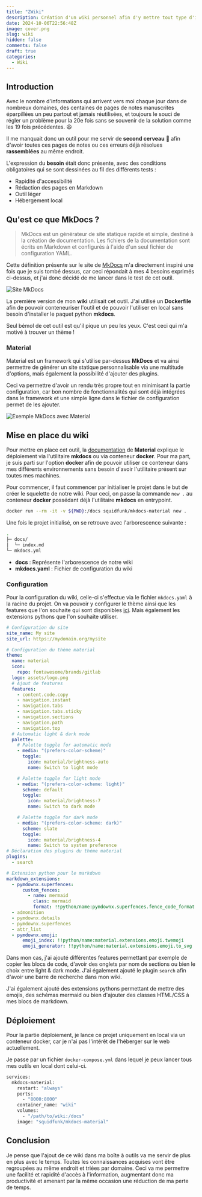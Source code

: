 ```yaml
---
title: "ZWiki"
description: Création d'un wiki personnel afin d'y mettre tout type d'information.
date: 2024-10-06T22:56:48Z
image: cover.png
slug: wiki
hidden: false
comments: false
draft: true
categories:
  - Wiki
---
```


## Introduction

Avec le nombre d'informations qui arrivent vers moi chaque jour dans de nombreux domaines, des centaines de pages de notes manuscrites éparpillées un peu partout et jamais réutilisées, et toujours le souci de régler un problème pour la 20e fois sans se souvenir de la solution comme les 19 fois précédentes. 😆

Il me manquait donc un outil pour me servir de **second cerveau** 🧠 afin d'avoir toutes ces pages de notes ou ces erreurs déjà résolues **rassemblées** au même endroit.

L'expression du **besoin** était donc présente, avec des conditions obligatoires qui se sont dessinées au fil des différents tests :

- Rapidité d'accessibilité
- Rédaction des pages en Markdown
- Outil léger
- Hébergement local

## Qu'est ce que MkDocs ?

> MkDocs est un générateur de site statique rapide et simple, destiné à la création de documentation. Les fichiers de la documentation sont écrits en Markdown et configurés à l'aide d'un seul fichier de configuration YAML.

Cette définition présente sur le site de [MkDocs](https://www.mkdocs.org/) m'a directement inspiré une fois que je suis tombé dessus, car ceci répondait à mes 4 besoins exprimés ci-dessus, et j'ai donc décidé de me lancer dans le test
de cet outil.

![Site MkDocs](mkdocs.png)

La première version de mon **wiki** utilisait cet outil. J'ai utilisé un **Dockerfile** afin de pouvoir conteneuriser l'outil et de pouvoir l'utiliser en local sans besoin d'installer le paquet python **mkdocs**.

Seul bémol de cet outil est qu'il pique un peu les yeux. C'est ceci qui m'a motivé à trouver un thème !

### Material

Material est un framework qui s'utilise par-dessus **MkDocs** et va ainsi permettre de générer un site statique personnalisable via une multitude d'options, mais également la possibilité d'ajouter des plugins.

Ceci va permettre d'avoir un rendu très propre tout en minimisant la partie configuration, car bon nombre de fonctionnalités qui sont déjà intégrées dans le framework et une simple ligne dans le fichier de configuration permet de les ajouter.

![Exemple MkDocs avec Material](mkdocs_example.png)

## Mise en place du wiki

Pour mettre en place cet outil, la [documentation](https://squidfunk.github.io/mkdocs-material/creating-your-site/) de **Material** explique le déploiement via l'utilitaire **mkdocs** ou via conteneur **docker**. Pour ma part, je suis parti sur l'option **docker** afin de pouvoir utiliser ce conteneur dans mes différents environnements sans besoin d'avoir l'utilitaire présent sur toutes mes machines.

Pour commencer, il faut commencer par initialiser le projet dans le but de créer le squelette de notre wiki. Pour ceci, on passe la commande `new .` au conteneur **docker** possédant déjà l'utilitaire **mkdocs** en entrypoint.

```bash
docker run --rm -it -v ${PWD}:/docs squidfunk/mkdocs-material new .
```

Une fois le projet initialisé, on se retrouve avec l'arborescence suivante :

```bash
.
├─ docs/
│  └─ index.md
└─ mkdocs.yml
```

- **docs** : Représente l'arborescence de notre wiki
- **mkdocs.yaml** : Fichier de configuration du wiki

### Configuration

Pour la configuration du wiki, celle-ci s'effectue via le fichier `mkdocs.yaml` à la racine du projet. On va pouvoir y configurer le thème ainsi que les features que l'on souhaite qui sont disponibles [ici](https://squidfunk.github.io/mkdocs-material/setup/). Mais également les extensions pythons que l'on souhaite utiliser.

```yaml
# Configuration du site
site_name: My site
site_url: https://mydomain.org/mysite

# Configuration du thème material
theme:
  name: material
  icon:
    repo: fontawesome/brands/gitlab
  logo: assets/logo.png
  # Ajout de features
  features:
    - content.code.copy
    - navigation.instant
    - navigation.tabs
    - navigation.tabs.sticky
    - navigation.sections
    - navigation.path
    - navigation.top
  # Automatic light & dark mode
  palette:
    # Palette toggle for automatic mode
    - media: "(prefers-color-scheme)"
      toggle:
        icon: material/brightness-auto
        name: Switch to light mode

    # Palette toggle for light mode
    - media: "(prefers-color-scheme: light)"
      scheme: default
      toggle:
        icon: material/brightness-7
        name: Switch to dark mode

    # Palette toggle for dark mode
    - media: "(prefers-color-scheme: dark)"
      scheme: slate
      toggle:
        icon: material/brightness-4
        name: Switch to system preference
# Déclaration des plugins du thème material
plugins:
  - search

# Extension python pour le markdown
markdown_extensions:
  - pymdownx.superfences:
      custom_fences:
        - name: mermaid
          class: mermaid
          format: !!python/name:pymdownx.superfences.fence_code_format
  - admonition
  - pymdownx.details
  - pymdownx.superfences
  - attr_list
  - pymdownx.emoji:
      emoji_index: !!python/name:material.extensions.emoji.twemoji
      emoji_generator: !!python/name:material.extensions.emoji.to_svg
```

Dans mon cas, j'ai ajouté différentes features permettant par exemple de copier les blocs de code, d'avoir des onglets par nom de sections ou bien le choix entre light & dark mode. J'ai également ajouté le plugin `search` afin d'avoir une barre de recherche dans mon wiki.

J'ai également ajouté des extensions pythons permettant de mettre des emojis, des schémas mermaid ou bien d'ajouter des classes HTML/CSS à mes blocs de markdown.

## Déploiement

Pour la partie déploiement, je lance ce projet uniquement en local via un conteneur docker, car je n'ai pas l'intérêt de l'héberger sur le web actuellement.

Je passe par un fichier `docker-compose.yml` dans lequel je peux lancer tous mes outils en local dont celui-ci.

```bash
services:
  mkdocs-material:
    restart: "always"
    ports:
      - "8000:8000"
    container_name: "wiki"
    volumes:
      - "/path/to/wiki:/docs"
    image: "squidfunk/mkdocs-material"
```

## Conclusion

Je pense que l'ajout de ce wiki dans ma boîte à outils va me servir de plus en plus avec le temps. Toutes les connaissances acquises vont être regroupées au même endroit et triées par domaine. Ceci va me permettre une facilité et rapidité d'accès à l'information, augmentant donc ma productivité et amenant par la même occasion une réduction de ma perte de temps.
